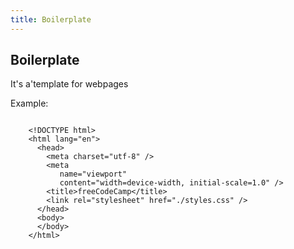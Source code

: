 ```yaml
---
title: Boilerplate
---
```


## Boilerplate

It's a'template for webpages


Example:
```

    <!DOCTYPE html>
    <html lang="en">
      <head>
        <meta charset="utf-8" />
        <meta
           name="viewport"
           content="width=device-width, initial-scale=1.0" />
        <title>freeCodeCamp</title>
        <link rel="stylesheet" href="./styles.css" />
      </head>
      <body>
      </body>
    </html>
```
